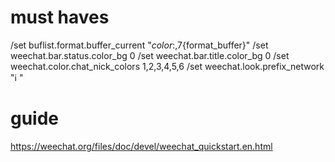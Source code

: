 # must haves
/set buflist.format.buffer_current "${color:,7}${format_buffer}"
/set weechat.bar.status.color_bg 0
/set weechat.bar.title.color_bg 0
/set weechat.color.chat_nick_colors 1,2,3,4,5,6
/set weechat.look.prefix_network "ℹ "

# guide
https://weechat.org/files/doc/devel/weechat_quickstart.en.html
